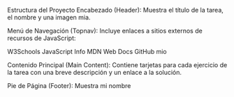 Estructura del Proyecto
Encabezado (Header):
Muestra el título de la tarea, el nombre y una imagen mia.

Menú de Navegación (Topnav):
Incluye enlaces a sitios externos de recursos de JavaScript:

W3Schools
JavaScript Info
MDN Web Docs
GitHub mio

Contenido Principal (Main Content):
Contiene tarjetas para cada ejercicio de la tarea con una breve descripción y un enlace a la solución.

Pie de Página (Footer):
Muestra mi nombre